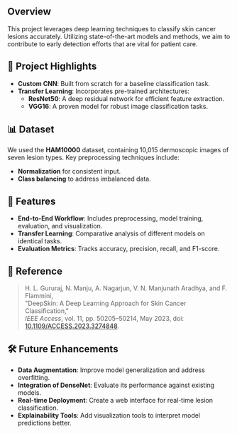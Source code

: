 

## Overview
This project leverages deep learning techniques to classify skin cancer lesions accurately. Utilizing state-of-the-art models and methods, we aim to contribute to early detection efforts that are vital for patient care.

## 🧠 Project Highlights
- **Custom CNN**: Built from scratch for a baseline classification task.
- **Transfer Learning**: Incorporates pre-trained architectures:
  - **ResNet50**: A deep residual network for efficient feature extraction.
  - **VGG16**: A proven model for robust image classification tasks.

## 📊 Dataset
We used the **HAM10000** dataset, containing 10,015 dermoscopic images of seven lesion types. Key preprocessing techniques include:
- **Normalization** for consistent input.
- **Class balancing** to address imbalanced data.

## 🚀 Features
- **End-to-End Workflow**: Includes preprocessing, model training, evaluation, and visualization.
- **Transfer Learning**: Comparative analysis of different models on identical tasks.
- **Evaluation Metrics**: Tracks accuracy, precision, recall, and F1-score.


## 📜 Reference
> H. L. Gururaj, N. Manju, A. Nagarjun, V. N. Manjunath Aradhya, and F. Flammini,  
> "DeepSkin: A Deep Learning Approach for Skin Cancer Classification,"  
> *IEEE Access*, vol. 11, pp. 50205–50214, May 2023, doi: [10.1109/ACCESS.2023.3274848](https://doi.org/10.1109/ACCESS.2023.3274848).

## 🛠️ Future Enhancements
- **Data Augmentation**: Improve model generalization and address overfitting.
- **Integration of DenseNet**: Evaluate its performance against existing models.
- **Real-time Deployment**: Create a web interface for real-time lesion classification.
- **Explainability Tools**: Add visualization tools to interpret model predictions better.

